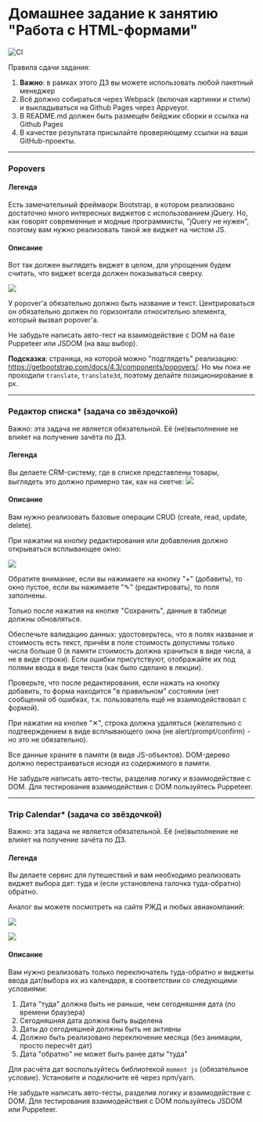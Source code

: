 # Домашнее задание к занятию "Работа с HTML-формами"

![CI](https://github.com/sskulikov/ahj-forms/actions/workflows/web.yml/badge.svg)

Правила сдачи задания:
1. **Важно**: в рамках этого ДЗ вы можете использовать любой пакетный менеджер
2. Всё должно собираться через Webpack (включая картинки и стили) и выкладываться на Github Pages через Appveyor.
3. В README.md должен быть размещён бейджик сборки и ссылка на Github Pages
4. В качестве результата присылайте проверяющему ссылки на ваши GitHub-проекты.

---

### Popovers

#### Легенда

Есть замечательный фреймворк Bootstrap, в котором реализовано достаточно много интересных виджетов с использованием jQuery. Но, как говорят современные и модные программисты, "jQuery не нужен", поэтому вам нужно реализовать такой же виджет на чистом JS.

#### Описание

Вот так должен выглядеть виджет в целом, для упрощения будем считать, что виджет всегда должен показываться сверху.

![](./pic/Popovers.png)


У popover'а обязательно должно быть название и текст. Центрироваться он обязательно должен по горизонтали относительно элемента, который вызвал popover'а.

Не забудьте написать авто-тест на взаимодействие с DOM на базе Puppeteer или JSDOM (на ваш выбор).

**Подсказка**: страница, на которой можно "подглядеть" реализацию: https://getbootstrap.com/docs/4.3/components/popovers/. Но мы пока не проходили `translate`, `translate3d`, поэтому делайте позиционирование в px.

---

### Редактор списка* (задача со звёздочкой)

Важно: эта задача не является обязательной. Её (не)выполнение не влияет на получение зачёта по ДЗ.

#### Легенда

Вы делаете CRM-систему, где в списке представлены товары, выглядеть это должно примерно так, как на скетче:
![](./pic/list.png)

#### Описание

Вам нужно реализовать базовые операции CRUD (create, read, update, delete).

При нажатии на кнопку редактирования или добавления должно открываться всплывающее окно:

![](./pic/list-2.png)

Обратите внимание, если вы нажимаете на кнопку "+" (добавить), то окно пустое, если вы нажимаете "✎" (редактировать), то поля заполнены.

Только после нажатия на кнопке "Сохранить", данные в таблице должны обновляться.

Обеспечьте валидацию данных: удостоверьтесь, что в полях название и стоимость есть текст, причём в поле стоимость допустимы только числа больше 0 (в памяти стоимость должна храниться в виде числа, а не в виде строки). Если ошибки присутствуют, отображайте их под полями ввода в виде текста (как было сделано в лекции).

Проверьте, что после редактирования, если нажать на кнопку добавить, то форма находится "в правильном" состоянии (нет сообщений об ошибках, т.к. пользователь ещё не взаимодействовал с формой).

При нажатии на кнопке "✕", строка должна удаляться (желательно с подтверждением в виде всплывающего окна (не alert/prompt/confirm) - но это не обязательно).

Все данные храните в памяти (в виде JS-объектов). DOM-дерево должно перестраиваться исходя из содержимого в памяти.

Не забудьте написать авто-тесты, разделив логику и взаимодействие с DOM. Для тестирования взаимодействия с DOM пользуйтесь Puppeteer.

---

### Trip Calendar* (задача со звёздочкой)

Важно: эта задача не является обязательной. Её (не)выполнение не влияет на получение зачёта по ДЗ.

#### Легенда

Вы делаете сервис для путешествий и вам необходимо реализовать виджет выбора дат: туда и (если установлена галочка туда-обратно) обратно.

Аналог вы можете посмотреть на сайте РЖД и любых авиакомпаний:

![](./pic/trip.png)

![](./pic/trip-2.png)

#### Описание

Вам нужно реализовать только переключатель туда-обратно и виджеты ввода дат/выбора их из календаря, в соответствии со следующими условиями:

1. Дата "туда" должна быть не раньше, чем сегодняшняя дата (по времени браузера)
1. Сегодняшняя дата должна быть выделена
1. Даты до сегодняшней должны быть не активны
1. Должно быть реализовано переключение месяца (без анимации, просто пересчёт дат)
1. Дата "обратно" не может быть ранее даты "туда"

Для расчёта дат воспользуйтесь библиотекой `moment js` (обязательное условие). Установите и подключите её через npm/yarn.

Не забудьте написать авто-тесты, разделив логику и взаимодействие с DOM. Для тестирования взаимодействия с DOM пользуйтесь JSDOM или Puppeteer.
